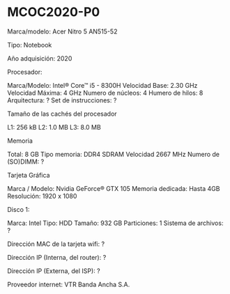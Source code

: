 # MCOC2020-P0
Marca/modelo: Acer Nitro 5 AN515-52

Tipo: Notebook

Año adquisición: 2020

Procesador:

Marca/Modelo: Intel® Core™ i5 - 8300H
Velocidad Base: 2.30 GHz
Velocidad Máxima: 4 GHz 
Numero de núcleos: 4
Humero de hilos: 8
Arquitectura: ?
Set de instrucciones: ?

Tamaño de las cachés del procesador

L1: 256 kB
L2: 1.0 MB
L3: 8.0 MB

Memoria

Total: 8 GB
Tipo memoria: DDR4 SDRAM
Velocidad 2667 MHz
Numero de (SO)DIMM: ?

Tarjeta Gráfica

Marca / Modelo: Nvidia GeForce® GTX 105
Memoria dedicada: Hasta 4GB
Resolución: 1920 x 1080

Disco 1:

Marca: Intel
Tipo: HDD
Tamaño: 932 GB
Particiones: 1
Sistema de archivos: ?

Dirección MAC de la tarjeta wifi: ?

Dirección IP (Interna, del router): ?

Dirección IP (Externa, del ISP): ?

Proveedor internet: VTR Banda Ancha S.A.
